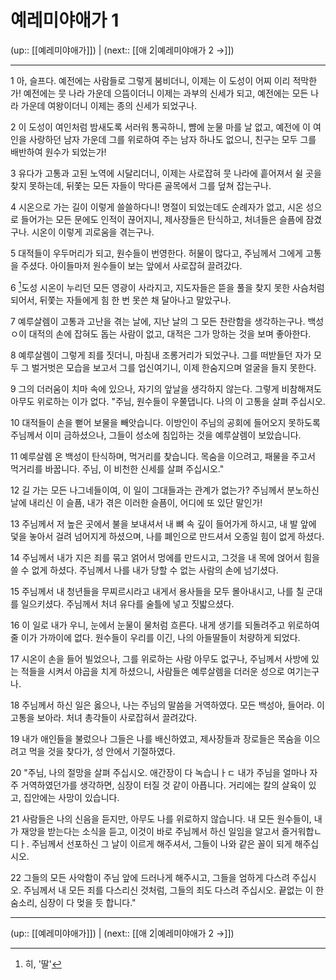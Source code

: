 # 예레미야애가 1

(up:: [[예레미야애가]]) | (next:: [[애 2|예레미야애가 2 →]])

***


1 
아, 슬프다. 예전에는 사람들로 그렇게 붐비더니, 이제는 이 도성이 어찌 이리 적막한가!  예전에는 뭇 나라 가운데 으뜸이더니 이제는 과부의 신세가 되고, 예전에는 모든 나라 가운데 여왕이더니 이제는 종의 신세가 되었구나.


2 
이 도성이 여인처럼 밤새도록 서러워 통곡하니, 뺨에 눈물 마를 날 없고, 예전에 이 여인을 사랑하던 남자 가운데 그를 위로하여 주는 남자 하나도 없으니, 친구는 모두 그를 배반하여 원수가 되었는가!


3 
유다가 고통과 고된 노역에 시달리더니, 이제는 사로잡혀 뭇 나라에 흩어져서 쉴 곳을 찾지 못하는데, 뒤쫓는 모든 자들이 막다른 골목에서 그를 덮쳐 잡는구나.


4 
시온으로 가는 길이 이렇게 쓸쓸하다니! 명절이 되었는데도 순례자가 없고, 시온 성으로 들어가는 모든 문에도 인적이 끊어지니, 제사장들은 탄식하고, 처녀들은 슬픔에 잠겼구나. 시온이 이렇게 괴로움을 겪는구나.


5 
대적들이 우두머리가 되고, 원수들이 번영한다. 허물이 많다고, 주님께서 그에게 고통을 주셨다. 아이들마저 원수들이 보는 앞에서 사로잡혀 끌려갔다.


6 
[^1]도성 시온이 누리던 모든 영광이 사라지고, 지도자들은 뜯을 풀을 찾지 못한 사슴처럼 되어서, 뒤쫓는 자들에게 힘 한 번 못쓴 채 달아나고 말았구나.


7 
예루살렘이 고통과 고난을 겪는 날에, 지난 날의 그 모든 찬란함을 생각하는구나. 백성ㅇ이 대적의 손에 잡혀도 돕는 사람이 없고, 대적은 그가 망하는 것을 보며 좋아한다. 


8 
예루살렘이 그렇게 죄를 짓더니, 마침내 조롱거리가 되었구나. 그를 떠받들던 자가 모두 그 벌거벗은 모습을 보고서 그를 업신여기니, 이제 한숨지으며 얼굴을 들지 못한다.


9 
그의 더러움이 치마 속에 있으나, 자기의 앞날을 생각하지 않는다. 그렇게 비참해져도 아무도 위로하는 이가 없다.
"주님, 원수들이 우쭐댑니다. 나의 이 고통을 살펴 주십시오.


10 
대적들이 손을 뻗어 보물을 빼앗습니다. 이방인이 주님의 공회에 들어오지 못하도록 주님께서 이미 금하셨으나, 그들이 성소에 침입하는 것을 예루살렘이 보았습니다. 


11 
예루살렘 온 백성이 탄식하며, 먹거리를 찾습니다. 목숨을 이으려고, 패물을 주고서 먹거리를 바꿉니다. 주님, 이 비천한 신세를 살펴 주십시오."


12 
길 가는 모든 나그네들이여, 이 일이 그대들과는 관계가 없는가? 주님께서 분노하신 날에 내리신 이 슬픔, 내가 겪은 이러한 슬픔이, 어디에 또 있단 말인가!


13 
주님께서 저 높은 곳에서 불을 보내셔서 내 뼈 속 깊이 들어가게 하시고, 내 발 앞에 덫을 놓아서 걸려 넘어지게 하셨으며, 나를 폐인으로 만드셔서 오종일 힘이 없게 하셨다.


14 
주님께서 내가 지은 죄를 묶고 얽어서 멍에를 만드시고, 그것을 내 목에 얹어서 힘을 쓸 수 없게 하셨다.
주님께서 나를 내가 당할 수 없는 사람의 손에 넘기셨다.


15 
주님께서 내 청년들을 무찌르시라고 내게서 용사들을 모두 몰아내시고, 나를 칠 군대를 일으키셨다. 주님께서 처녀 유다를 술틀에 넣고 짓밟으셨다. 


16 
이 일로 내가 우니, 눈에서 눈물이 물처럼 흐른다. 내게 생기를 되돌려주고 위로하여 줄 이가 가까이에 없다. 원수들이 우리를 이긴, 나의 아들딸들이 처량하게 되었다.


17 
시온이 손을 들어 빌었으나, 그를 위로하는 사람 아무도 없구나, 주님께서 사방에 있는 적들을 시켜서 야곱을 치게 하셨으니, 사람들은 예루살렘을 더러운 성으로 여기는구나.


18 
주님께서 하신 일은 옳으나, 나는 주님의 말씀을 거역하였다. 모든 백성아, 들어라. 이 고통을 보아라. 처녀 총각들이 사로잡혀서 끌려갔다.


19 
내가 애인들을 불렀으나 그들은 나를 배신하였고, 제사장들과 장로들은 목숨을 이으려고 먹을 것을 찾다가, 성 안에서 기절하였다.


20 
"주님, 나의 절망을 살펴 주십시오. 애간장이 다 녹습니ㅏㄷ 내가 주님을 얼마나 자주 거역하였던가를 생각하면, 심장이 터질 것 같이 아픕니다. 거리에는 칼의 살육이 있고, 집안에는 사망이 있습니다.


21 
사람들은 나의 신음을 듣지만, 아무도 나를 위로하지 않습니다. 내 모든 원수들이, 내가 재앙을 받는다는 소식을 듣고, 이것이 바로 주님께서 하신 일임을 알고서 즐거워합ㄴ디ㅏ. 주님께서 선포하신 그 날이 이르게 해주셔서, 그들이 나와 같은 꼴이 되게 해주십시오.


22 
그들의 모든 사악함이 주님 앞에 드러나게 해주시고, 그들을 엄하게 다스려 주십시오. 주님께서 내 모든 죄를 다스리신 것처럼, 그들의 죄도 다스려 주십시오. 끝없는 이 한숨소리, 심장이 다 멎을 듯 합니다."


***

(up:: [[예레미야애가]]) | (next:: [[애 2|예레미야애가 2 →]])

[^1]: 히, '딸'